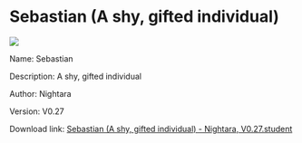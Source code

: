 # Sebastian (A shy, gifted individual)

<img src = "https://raw.githubusercontent.com/Arbiter1223/Koukou-Gurashi-Custom-Students/master/Students/Files/Sebastian%20(A%20shy%2C%20gifted%20individual).png">

Name: Sebastian

Description: A shy, gifted individual

Author: Nightara

Version: V0.27

Download link: <a href="https://raw.githubusercontent.com/Arbiter1223/Koukou-Gurashi-Custom-Students/master/Students/Files/Sebastian%20(A%20shy%2C%20gifted%20individual)%20-%20Nightara%2C%20V0.27.student">Sebastian (A shy, gifted individual) - Nightara, V0.27.student</a>
